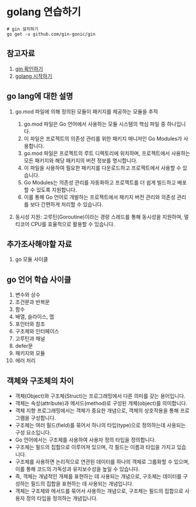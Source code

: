 # golang 연습하기

```shell
# gin 설치하기
go get -u github.com/gin-gonic/gin
```

## 참고자료

1. [gin 확인하기](https://gin-gonic.com/ko-kr/docs/quickstart/)
2. [golang 시작하기](https://wooiljeong.github.io/go/go-tutorial-01/)

## go lang에 대한 설명

1. go.mod 파일에 의해 정의된 모듈이 패키지를 제공하는 모듈을 추적
   1. go.mod 파일은 Go 언어에서 사용하는 모듈 시스템의 핵심 파일 중 하나입니다. 
   2. 이 파일은 프로젝트의 의존성 관리를 위한 패키지 매니저인 Go Modules가 사용합니다. 
   2. go.mod 파일은 프로젝트의 루트 디렉토리에 위치하며, 프로젝트에서 사용하는 모든 패키지와 해당 패키지의 버전 정보를 명시합니다. 
   3. 이 파일을 사용하여 필요한 패키지를 다운로드하고 프로젝트에서 사용할 수 있습니다. 
   3. Go Modules는 의존성 관리를 자동화하고 프로젝트를 더 쉽게 빌드하고 배포할 수 있도록 지원합니다. 
   4. 이를 통해 Go 언어로 개발하는 프로젝트에서 패키지 버전 관리와 의존성 관리를 보다 간편하게 처리할 수 있습니다.

2. 동시성 지원: 고루틴(Goroutine)이라는 경량 스레드를 통해 동시성을 지원하며, 멀티코어 CPU를 효율적으로 활용할 수 있습니다.

## 추가조사해야할 자료

1. go 모듈 사이클

## go 언어 학습 사이클

1. 변수와 상수
2. 조건문과 반복문
3. 함수
4. 배열, 슬라이스, 맵
5. 포인터와 참조
6. 구조체와 인터페이스
7. 고루틴과 채널
8. defer문
9. 패키지와 모듈
10. 에러 처리

## 객체와 구조체의 차이

- 객체(Object)와 구조체(Struct)는 프로그래밍에서 다른 의미를 갖는 용어입니다.
- 객체는 속성(attribute)과 메서드(method)로 구성된 개체(object)를 의미합니다. 
- 객체 지향 프로그래밍에서는 객체가 중요한 개념으로, 객체의 상호작용을 통해 프로그램을 구성합니다.
- 구조체는 여러 필드(field)를 묶어서 하나의 타입(type)으로 정의하는데 사용되는 구성 요소입니다. 
- Go 언어에서는 구조체를 사용하여 사용자 정의 타입을 정의합니다. 
- 구조체는 필드의 집합으로 이루어져 있으며, 각 필드는 이름과 타입을 가지고 있습니다. 
- 구조체를 사용하면 논리적으로 연관된 데이터를 하나의 객체로 그룹화할 수 있으며, 이를 통해 코드의 가독성과 유지보수성을 높일 수 있습니다.
- 즉, 객체는 개념적인 개체를 표현하는 데 사용되는 개념으로, 구조체는 데이터를 구성하는 필드의 집합을 표현하는 데 사용되는 개념입니다. 
- 객체는 구조체와 메서드를 묶어서 사용하는 개념으로, 구조체는 필드의 집합으로 사용자 정의 타입을 정의하는 개념입니다.